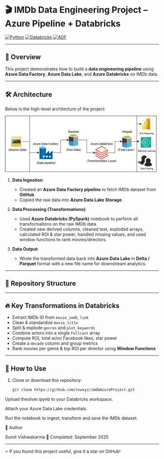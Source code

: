 # 🎬 IMDb Data Engineering Project – Azure Pipeline + Databricks

[![Python](https://img.shields.io/badge/Python-3.10-blue.svg)](https://www.python.org/)
[![Databricks](https://img.shields.io/badge/Azure-Databricks-orange)](https://azure.microsoft.com/en-us/services/databricks/)
[![ADF](https://img.shields.io/badge/Azure-DataFactory-blue)](https://azure.microsoft.com/en-us/services/data-factory/)

---

## 📖 Overview  
This project demonstrates how to build a **data engineering pipeline** using **Azure Data Factory**, **Azure Data Lake**, and **Azure Databricks** on IMDb data.

---

## 🛠 Architecture  
Below is the high-level architecture of the project:

![Architecture Diagram](TheArchitecture.png)

1. **Data Ingestion**:  
   - Created an **Azure Data Factory pipeline** to fetch IMDb dataset from **GitHub**.  
   - Copied the raw data into **Azure Data Lake Storage**.  

2. **Data Processing (Transformations)**:  
   - Used **Azure Databricks (PySpark)** notebook to perform all transformations on the raw IMDb data.  
   - Created new derived columns, cleaned text, exploded arrays, calculated ROI & star power, handled missing values, and used window functions to rank movies/directors.  

3. **Data Output**:  
   - Wrote the transformed data back into **Azure Data Lake** in **Delta / Parquet** format with a new file name for downstream analytics.  

---

## 📂 Repository Structure  

---

## 🔥 Key Transformations in Databricks  

- Extract IMDb ID from `movie_imdb_link` 
- Clean & standardize `movie_title`  
- Split & explode `genres` and `plot_keywords`  
- Combine actors into a single `Fullcast` array  
- Compute ROI, total actor Facebook likes, star power  
- Create a `decade` column and group metrics  
- Rank movies per genre & top ROI per director using **Window Functions**  

---

## 🚀 How to Use  
1. Clone or download this repository:
   ```bash
   git clone https://github.com/svwxyz/imdbAzureProject.git
Upload thesilver.ipynb to your Databricks workspace.

Attach your Azure Data Lake credentials.

Run the notebook to ingest, transform and save the IMDb dataset.

👤 Author

Sumit Vishwakarma
📅 Completed: September 2025

---

⭐️ If you found this project useful, give it a star on GitHub!


